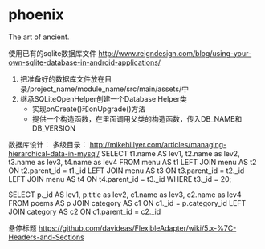 # phoenix
The art of ancient.


使用已有的sqlite数据库文件
http://www.reigndesign.com/blog/using-your-own-sqlite-database-in-android-applications/
1. 把准备好的数据库文件放在目录/project_name/module_name/src/main/assets/中
2. 继承SQLiteOpenHelper创建一个Database Helper类
   * 实现onCreate()和onUpgrade()方法
   * 提供一个构造函数，在里面调用父类的构造函数，传入DB_NAME和DB_VERSION
   
   
数据库设计：
多级目录：    http://mikehillyer.com/articles/managing-hierarchical-data-in-mysql/
SELECT t1.name AS lev1, t2.name as lev2, t3.name as lev3, t4.name as lev4
FROM menu AS t1
LEFT JOIN menu AS t2 ON t2.parent_id = t1._id
LEFT JOIN menu AS t3 ON t3.parent_id = t2._id
LEFT JOIN menu AS t4 ON t4.parent_id = t3._id
WHERE t3._id = 20;

SELECT p._id AS lev1, p.title as lev2, c1.name as lev3, c2.name as lev4
FROM poems AS p
JOIN category AS c1 ON c1._id = p.category_id
LEFT JOIN category AS c2 ON c1.parent_id = c2._id

悬停标题
https://github.com/davideas/FlexibleAdapter/wiki/5.x-%7C-Headers-and-Sections
